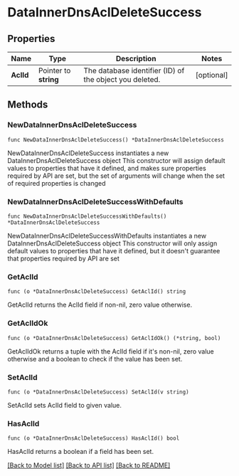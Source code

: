 # DataInnerDnsAclDeleteSuccess

## Properties

Name | Type | Description | Notes
------------ | ------------- | ------------- | -------------
**AclId** | Pointer to **string** | The database identifier (ID) of the object you deleted. | [optional] 

## Methods

### NewDataInnerDnsAclDeleteSuccess

`func NewDataInnerDnsAclDeleteSuccess() *DataInnerDnsAclDeleteSuccess`

NewDataInnerDnsAclDeleteSuccess instantiates a new DataInnerDnsAclDeleteSuccess object
This constructor will assign default values to properties that have it defined,
and makes sure properties required by API are set, but the set of arguments
will change when the set of required properties is changed

### NewDataInnerDnsAclDeleteSuccessWithDefaults

`func NewDataInnerDnsAclDeleteSuccessWithDefaults() *DataInnerDnsAclDeleteSuccess`

NewDataInnerDnsAclDeleteSuccessWithDefaults instantiates a new DataInnerDnsAclDeleteSuccess object
This constructor will only assign default values to properties that have it defined,
but it doesn't guarantee that properties required by API are set

### GetAclId

`func (o *DataInnerDnsAclDeleteSuccess) GetAclId() string`

GetAclId returns the AclId field if non-nil, zero value otherwise.

### GetAclIdOk

`func (o *DataInnerDnsAclDeleteSuccess) GetAclIdOk() (*string, bool)`

GetAclIdOk returns a tuple with the AclId field if it's non-nil, zero value otherwise
and a boolean to check if the value has been set.

### SetAclId

`func (o *DataInnerDnsAclDeleteSuccess) SetAclId(v string)`

SetAclId sets AclId field to given value.

### HasAclId

`func (o *DataInnerDnsAclDeleteSuccess) HasAclId() bool`

HasAclId returns a boolean if a field has been set.


[[Back to Model list]](../README.md#documentation-for-models) [[Back to API list]](../README.md#documentation-for-api-endpoints) [[Back to README]](../README.md)


